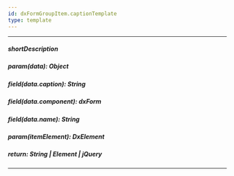 ```yaml
---
id: dxFormGroupItem.captionTemplate
type: template
---
```

---
##### shortDescription
<!-- Description goes here -->

##### param(data): Object
<!-- Description goes here -->

##### field(data.caption): String
<!-- Description goes here -->

##### field(data.component): dxForm
<!-- Description goes here -->

##### field(data.name): String
<!-- Description goes here -->

##### param(itemElement): DxElement
<!-- Description goes here -->

##### return: String | Element | jQuery
<!-- Description goes here -->

---
<!-- Description goes here -->